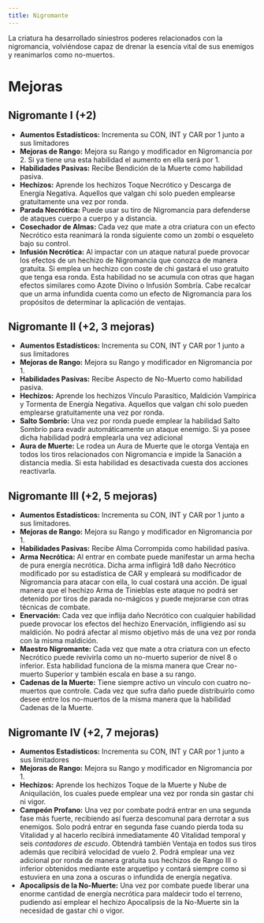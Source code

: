 ```yaml
---
title: Nigromante
---
```


La criatura ha desarrollado siniestros poderes relacionados con la nigromancia, volviéndose capaz de drenar la esencia vital de sus enemigos y reanimarlos como no-muertos.

# Mejoras

## Nigromante I (+2)

- **Aumentos Estadísticos:** Incrementa su CON, INT y CAR por 1 junto a sus limitadores
- **Mejoras de Rango:** Mejora su Rango y modificador en Nigromancia por 2. Si ya tiene una esta habilidad el aumento en ella será por 1. 
- **Habilidades Pasivas:** Recibe Bendición de la Muerte como habilidad pasiva.
- **Hechizos:** Aprende los hechizos Toque Necrótico y Descarga de Energía Negativa. Aquellos que valgan chi solo pueden emplearse gratuitamente una vez por ronda.
- **Parada Necrótica:** Puede usar su tiro de Nigromancia para defenderse de ataques cuerpo a cuerpo y a distancia.
- **Cosechador de Almas:** Cada vez que mate a otra criatura con un efecto Necrótico esta reanimará la ronda siguiente como un zombi o esqueleto bajo su control.
- **Infusión Necrótica:** Al impactar con un ataque natural puede provocar los efectos de un hechizo de Nigromancia que conozca de manera gratuita. Si emplea un hechizo con coste de chi gastará el uso gratuito que tenga esa ronda. Esta habilidad no se acumula con otras que hagan efectos similares como Azote Divino o Infusión Sombría. Cabe recalcar que un arma infundida cuenta como un efecto de Nigromancia para los propósitos de determinar la aplicación de ventajas.

## Nigromante II (+2, 3 mejoras)

- **Aumentos Estadísticos:** Incrementa su CON, INT y CAR por 1 junto a sus limitadores
- **Mejoras de Rango:** Mejora su Rango y modificador en Nigromancia por 1. 
- **Habilidades Pasivas:** Recibe Aspecto de No-Muerto como habilidad pasiva.
- **Hechizos:** Aprende los hechizos Vínculo Parasítico, Maldición Vampírica y Tormenta de Energía Negativa. Aquellos que valgan chi solo pueden emplearse gratuitamente una vez por ronda.
- **Salto Sombrío:** Una vez por ronda puede emplear la habilidad Salto Sombrío para evadir automáticamente un ataque enemigo. Si ya posee dicha habilidad podrá emplearla una vez adicional
- **Aura de Muerte:** Le rodea un Aura de Muerte que le otorga Ventaja en todos los tiros relacionados con Nigromancia e impide la Sanación a distancia media. Si esta habilidad es desactivada cuesta dos acciones reactivarla.

## Nigromante III (+2, 5 mejoras)

- **Aumentos Estadísticos:** Incrementa su CON, INT y CAR por 1 junto a sus limitadores. 
- **Mejoras de Rango:** Mejora su Rango y modificador en Nigromancia por 1. 
- **Habilidades Pasivas:** Recibe Alma Corrompida como habilidad pasiva.
- **Arma Necrótica:** Al entrar en combate puede manifestar un arma hecha de pura energía necrótica. Dicha arma infligirá 1d8 daño Necrótico modificado por su estadística de CAR y empleará su modificador de Nigromancia para atacar con ella, lo cual costará una acción. De igual manera que el hechizo Arma de Tinieblas este ataque no podrá ser detenido por tiros de parada no-mágicos y puede mejorarse con otras técnicas de combate.
- **Enervación:** Cada vez que inflija daño Necrótico con cualquier habilidad puede provocar los efectos del hechizo Enervación, infligiendo así su maldición. No podrá afectar al mismo objetivo más de una vez por ronda con la misma maldición.
- **Maestro Nigromante:** Cada vez que mate a otra criatura con un efecto Necrótico puede revivirla como un no-muerto superior de nivel 8 o inferior. Esta habilidad funciona de la misma manera que Crear no-muerto Superior y también escala en base a su rango.
- **Cadenas de la Muerte:** Tiene siempre activo un vínculo con cuatro no-muertos que controle. Cada vez que sufra daño puede distribuirlo como desee entre los no-muertos de la misma manera que la habilidad Cadenas de la Muerte. 

## Nigromante IV (+2, 7 mejoras)

- **Aumentos Estadísticos:** Incrementa su CON, INT y CAR por 1 junto a sus limitadores
- **Mejoras de Rango:** Mejora su Rango y modificador en Nigromancia por 1. 
- **Hechizos:** Aprende los hechizos Toque de la Muerte y Nube de Aniquilación, los cuales puede emplear una vez por ronda sin gastar chi ni vigor.
- **Campeón Profano:** Una vez por combate podrá entrar en una segunda fase más fuerte, recibiendo así fuerza descomunal para derrotar a sus enemigos. Solo podrá entrar en segunda fase cuando pierda toda su Vitalidad y al hacerlo recibirá inmediatamente 40 Vitalidad temporal y seis *contadores de escudo*. Obtendrá también Ventaja en todos sus tiros además que recibirá velocidad de vuelo 2. Podrá emplear una vez adicional por ronda de manera gratuita sus hechizos de Rango III o inferior obtenidos mediante este arquetipo y contará siempre como si estuviera en una zona a oscuras o infundida de energía negativa.
- **Apocalipsis de la No-Muerte:** Una vez por combate puede liberar una enorme cantidad de energía necrótica para maldecir todo el terreno, pudiendo así emplear el hechizo Apocalipsis de la No-Muerte sin la necesidad de gastar chi o vigor. 
